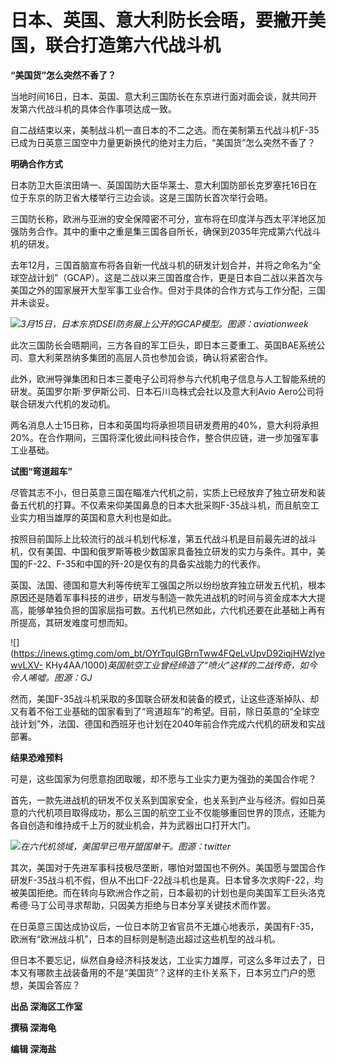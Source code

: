 # 日本、英国、意大利防长会晤，要撇开美国，联合打造第六代战斗机

**“美国货”怎么突然不香了？**

当地时间16日，日本、英国、意大利三国防长在东京进行面对面会谈，就共同开发第六代战斗机的具体合作事项达成一致。

自二战结束以来，美制战斗机一直日本的不二之选。而在美制第五代战斗机F-35已成为日英意三国空中力量更新换代的绝对主力后，“美国货”怎么突然不香了？

**明确合作方式**

日本防卫大臣滨田靖一、英国国防大臣华莱士、意大利国防部长克罗塞托16日在位于东京的防卫省大楼举行三边会谈。这是三国防长首次举行会晤。

三国防长称，欧洲与亚洲的安全保障密不可分，宣布将在印度洋与西太平洋地区加强防务合作。其中的重中之重是集三国各自所长，确保到2035年完成第六代战斗机的研发。

去年12月，三国首脑宣布将各自新一代战斗机的研发计划合并，并将之命名为“全球空战计划”（GCAP）。这是二战以来三国首度合作，更是日本自二战以来首次与美国之外的国家展开大型军事工业合作。但对于具体的合作方式与工作分配，三国并未谈妥。

![](https://inews.gtimg.com/om_bt/ODhamSCt6a2W1qnljntcdENrn1m_CVtxdM1RQ9GCT69bQAA/1000)_3月15日，日本东京DSEI防务展上公开的GCAP模型。图源：aviationweek_

此次三国防长会晤期间，三方各自的军工巨头，即日本三菱重工、英国BAE系统公司、意大利莱昂纳多集团的高层人员也参加会谈，确认将紧密合作。

此外，欧洲导弹集团和日本三菱电子公司将参与六代机电子信息与人工智能系统的研发。英国罗尔斯·罗伊斯公司、日本石川岛株式会社以及意大利Avio
Aero公司将联合研发六代机的发动机。

两名消息人士15日称，日本和英国均将承担项目研发费用的40%，意大利将承担20%。在合作期间，三国将深化彼此间科技合作，整合供应链，进一步加强军事工业基础。

**试图“弯道超车”**

尽管其志不小，但日英意三国在瞄准六代机之前，实质上已经放弃了独立研发和装备五代机的打算。不仅素来仰美国鼻息的日本大批采购F-35战斗机，而且航空工业实力相当雄厚的英国和意大利也是如此。

按照目前国际上比较流行的战斗机划代标准，第五代战斗机是目前最先进的战斗机，仅有美国、中国和俄罗斯等极少数国家具备独立研发的实力与条件。其中，美国的F-22、F-35和中国的歼-20是仅有的具备实战能力的代表作。

英国、法国、德国和意大利等传统军工强国之所以纷纷放弃独立研发五代机，根本原因还是随着军事科技的进步，研发与制造一款先进战机的时间与资金成本大大提高，能够单独负担的国家屈指可数。五代机已然如此，六代机还要在此基础上再有所提高，其研发难度可想而知。

![](https://inews.gtimg.com/om_bt/OYrTquIGBrnTww4FQeLvUpvD92iqjHWzlyewvLXV-
KHy4AA/1000)_英国航空工业曾经缔造了“喷火”这样的二战传奇，如今令人唏嘘。图源：GJ_

然而，美国F-35战斗机采取的多国联合研发和装备的模式，让这些逐渐掉队、却又有着不俗工业基础的国家看到了“弯道超车”的希望。目前，除日英意的“全球空战计划”外，法国、德国和西班牙也计划在2040年前合作完成六代机的研发和实战部署。

**结果恐难预料**

可是，这些国家为何愿意抱团取暖，却不愿与工业实力更为强劲的美国合作呢？

首先，一款先进战机的研发不仅关系到国家安全，也关系到产业与经济。假如日英意的六代机项目取得成功，那么三国的航空工业不仅能够重回世界的顶点，还能为各自创造和维持成千上万的就业机会，并为武器出口打开大门。

![](https://inews.gtimg.com/om_bt/OR0IP9_YxWnkWP7fHKFapoeewnDmHtXbD2_iwaJHp9hUcAA/1000)_在六代机领域，美国早已甩开盟国单干。图源：twitter_

其次，美国对于先进军事科技极尽垄断，哪怕对盟国也不例外。美国愿与盟国合作研发F-35战斗机不假，但从不出口F-22战斗机也是真。日本曾多次求购F-22，均被美国拒绝。而在转向与欧洲合作之前，日本最初的计划也是向美国军工巨头洛克希德·马丁公司寻求帮助，只因美方拒绝与日本分享关键技术而作罢。

在日英意三国达成协议后，一位日本防卫省官员不无雄心地表示，美国有F-35，欧洲有“欧洲战斗机”，日本的目标则是制造出超过这些机型的战斗机。

但日本不要忘记，纵然自身经济科技发达，工业实力雄厚，可这么多年过去了，日本又有哪款主战装备用的不是“美国货”？这样的主仆关系下，日本另立门户的愿想，美国会答应？

**出品 深海区工作室**

**撰稿 深海龟**

**编辑 深海盐**

